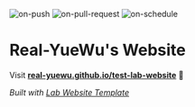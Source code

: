 
  ![on-push](../../actions/workflows/on-push.yaml/badge.svg)
  ![on-pull-request](../../actions/workflows/on-pull-request.yaml/badge.svg)
  ![on-schedule](../../actions/workflows/on-schedule.yaml/badge.svg)

  # Real-YueWu's Website

  Visit **[real-yuewu.github.io/test-lab-website](https://real-yuewu.github.io/test-lab-website)** 🚀

  _Built with [Lab Website Template](https://greene-lab.gitbook.io/lab-website-template-docs)_
